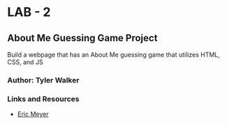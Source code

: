 # LAB - 2

## About Me Guessing Game Project

Build a webpage that has an About Me guessing game that utilizes HTML, CSS, and JS

### Author: Tyler Walker

### Links and Resources
* [Eric Meyer](https://meyerweb.com/eric/tools/css/reset/)

